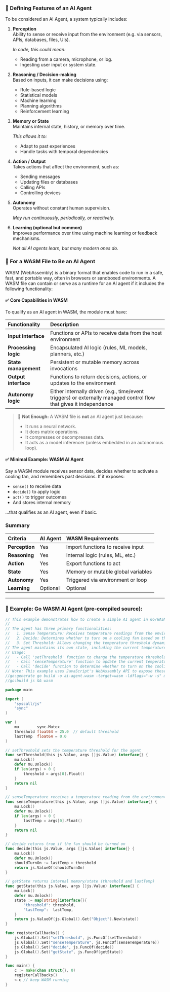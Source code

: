### 🧠 Defining Features of an AI Agent
To be considered an AI Agent, a system typically includes:

1.  **Perception**  
    Ability to sense or receive input from the environment (e.g. via sensors, APIs, databases, files, UIs).
    
    *In code, this could mean:*
    - Reading from a camera, microphone, or log.
    - Ingesting user input or system state.

2.  **Reasoning / Decision-making**  
    Based on inputs, it can make decisions using:
    - Rule-based logic
    - Statistical models
    - Machine learning
    - Planning algorithms
    - Reinforcement learning

3.  **Memory or State**  
    Maintains internal state, history, or memory over time.
    
    *This allows it to:*
    - Adapt to past experiences
    - Handle tasks with temporal dependencies

4.  **Action / Output**  
    Takes actions that affect the environment, such as:
    - Sending messages
    - Updating files or databases
    - Calling APIs
    - Controlling devices

5.  **Autonomy**  
    Operates without constant human supervision.
    
    *May run continuously, periodically, or reactively.*

6.  **Learning (optional but common)**  
    Improves performance over time using machine learning or feedback mechanisms.
    
    *Not all AI agents learn, but many modern ones do.*

### 🧩 For a WASM File to Be an AI Agent
WASM (WebAssembly) is a binary format that enables code to run in a safe, fast, and portable way, often in browsers or sandboxed environments. A WASM file can contain or serve as a runtime for an AI agent if it includes the following functionality:

#### ✅ Core Capabilities in WASM
To qualify as an AI agent in WASM, the module must have:

| Functionality | Description |
| :--- | :--- |
| **Input interface** | Functions or APIs to receive data from the host environment |
| **Processing logic** | Encapsulated AI logic (rules, ML models, planners, etc.) |
| **State management** | Persistent or mutable memory across invocations |
| **Output interface**| Functions to return decisions, actions, or updates to the environment |
| **Autonomy logic**| Either internally driven (e.g., time/event triggers) or externally managed control flow that gives it independence |

> 🚫 **Not Enough:** A WASM file is **not** an AI agent just because:
> - It runs a neural network.
> - It does matrix operations.
> - It compresses or decompresses data.
> - It acts as a model inferencer (unless embedded in an autonomous loop).

#### ✅ Minimal Example: WASM AI Agent
Say a WASM module receives sensor data, decides whether to activate a cooling fan, and remembers past decisions. If it exposes:
- `sense()` to receive data
- `decide()` to apply logic
- `act()` to trigger outcomes
- And stores internal memory

...that qualifies as an AI agent, even if basic.

### Summary
| Criteria | AI Agent | WASM Requirements |
| :--- | :--- | :--- |
| **Perception** | Yes | Import functions to receive input |
| **Reasoning** | Yes | Internal logic (rules, ML, etc.) |
| **Action** | Yes | Export functions to act |
| **State** | Yes | Memory or mutable global variables |
| **Autonomy** | Yes | Triggered via environment or loop |
| **Learning** | Optional | Optional |

---

### 🧠 Example: Go WASM AI Agent (pre-compiled source):
```go
// This example demonstrates how to create a simple AI agent in Go/WASM.
//
// The agent has three primary functionalities:
//   1. Sense Temperature: Receives temperature readings from the environment.
//   2. Decide: Determines whether to turn on a cooling fan based on the current temperature.
//   3. Set Threshold: Allows changing the temperature threshold dynamically.
// The agent maintains its own state, including the current temperature and the threshold value.
// Usage:
//   - Call 'setThreshold' function to change the temperature threshold.
//   - Call 'senseTemperature' function to update the current temperature.
//   - Call 'decide' function to determine whether to turn on the cooling fan.
// Note: This example uses JavaScript's WebAssembly API to expose these functions to the browser.
//go:generate go build -o ai-agent.wasm -target=wasm -ldflags="-w -s" main.go
//go:build js && wasm

package main

import (
    "syscall/js"
    "sync"
)

var (
    mu        sync.Mutex
    threshold float64 = 25.0  // default threshold
    lastTemp  float64 = 0.0
)

// setThreshold sets the temperature threshold for the agent
func setThreshold(this js.Value, args []js.Value) interface{} {
    mu.Lock()
    defer mu.Unlock()
    if len(args) > 0 {
        threshold = args[0].Float()
    }
    return nil
}

// senseTemperature receives a temperature reading from the environment
func senseTemperature(this js.Value, args []js.Value) interface{} {
    mu.Lock()
    defer mu.Unlock()
    if len(args) > 0 {
        lastTemp = args[0].Float()
    }
    return nil
}

// decide returns true if the fan should be turned on
func decide(this js.Value, args []js.Value) interface{} {
    mu.Lock()
    defer mu.Unlock()
    shouldTurnOn := lastTemp > threshold
    return js.ValueOf(shouldTurnOn)
}

// getState returns internal memory/state (threshold and lastTemp)
func getState(this js.Value, args []js.Value) interface{} {
    mu.Lock()
    defer mu.Unlock()
    state := map[string]interface{}{
        "threshold": threshold,
        "lastTemp":  lastTemp,
    }
    return js.ValueOf(js.Global().Get("Object").New(state))
}

func registerCallbacks() {
    js.Global().Set("setThreshold", js.FuncOf(setThreshold))
    js.Global().Set("senseTemperature", js.FuncOf(senseTemperature))
    js.Global().Set("decide", js.FuncOf(decide))
    js.Global().Set("getState", js.FuncOf(getState))
}

func main() {
    c := make(chan struct{}, 0)
    registerCallbacks()
    <-c // keep WASM running
}
```